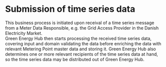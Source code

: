 # Submission of time series data

This business process is initiated upon receival of a time series message from a Meter Data Responsible, e.g. the Grid Access Provider in the Danish Electricity Market.  
Green Energy Hub then starts processing the received time series data, covering input and domain validating the data before enriching the data with relevant Metering Point master data and storing it. Green Energy Hub also determines one or more relevant recipients of the time series data at hand, so the time series data may be distributed out of Green Energy Hub.
